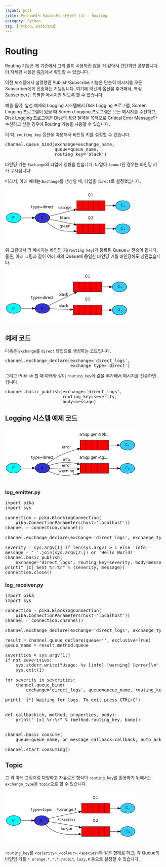 ```yaml
---
layout: post
title: Python에서 RabbitMq 사용하기 (3) - Routing
category: Python
tag: [Python, RabbitMQ]
---
```


# Routing

Routing 기능은 제 기준에서 그리 많이 사용되진 않을 거 같아서 간단히만 공부합니다.
더 자세한 내용은 [여기](https://www.rabbitmq.com/tutorials/tutorial-four-python.html)에서 확인할 수 있습니다.

이전 포스팅에서 설명했던 Publish/Subscribe 기능은 단순히 메시지를 모든 Subscriber에게 전송하는 기능입니다. 
여기에 약간의 옵션을 추가해서, 특정 Subscriber는 특별한 메시지만 받도록 할 수 있습니다.

예를 들어, 앞선 예제의 Logging 시스템에서 Disk Logging 프로그램, Screen Logging 프로그램이 있을 때
Screen Logging 프로그램은 모든 메시지를 수신하고, Disk Logging 프로그램은 Disk의 용량 절약을 목적으로
Critical Error Message만 수신하고 싶은 경우에 Routing 기능을 사용할 수 있습니다.

이 때, `routing_key` 옵션을 이용해서 바인딩 키를 설정할 수 있습니다.

<pre class="prettyprint">
channel.queue_bind(exchange=exchange_name,
                   queue=queue_name,
                   routing_key='black')
</pre>

바인딩 키는 `Exchange`의 타입에 영향을 받습니다. 타입이 `fanout`인 경우는 바인딩 키가 무시됩니다. 

따라서, 아래 예제는 `Exchange`를 생성할 때, 타입을 `direct`로 설정했습니다.

![image](/assets/python/005.png)

위 그림에서 각 메시지는 바인딩 키(`routing key`)가 등록된 Queueㄹ 전송이 됩니다.
물론, 아래 그림과 같이 여러 개의 Queue에 동일한 바인딩 키를 바인딩해도 상관없습니다.

![image](/assets/python/006.png)

## 예제 코드

다음은 `Exchange`를 `direct` 타입으로 생성하는 코드입니다.

<pre class="prettyprint">
channel.exchange_declare(exchange='direct_logs',
                         exchange_type='direct')                 
</pre>

그리고 Publish 할 때 아래와 같이 `routing_key`에 값을 추가해서 메시지를 전송하면 됩니다.

<pre class="prettyprint">
channel.basic_publish(exchange='direct_logs',
                      routing_key=severity,
                      body=message)
</pre>

## Logging 시스템 예제 코드

![image](/assets/python/007.png)

### log_emitter.py

<pre class="prettyprint">
import pika
import sys

connection = pika.BlockingConnection(
    pika.ConnectionParameters(host='localhost'))
channel = connection.channel()

channel.exchange_declare(exchange='direct_logs', exchange_type='direct')

severity = sys.argv[1] if len(sys.argv) > 1 else 'info'
message = ' '.join(sys.argv[2:]) or 'Hello World!'
channel.basic_publish(
    exchange='direct_logs', routing_key=severity, body=message)
print(" [x] Sent %r:%r" % (severity, message))
connection.close()
</pre>

### log_receiver.py

<pre class="prettyprint">
import pika
import sys

connection = pika.BlockingConnection(
    pika.ConnectionParameters(host='localhost'))
channel = connection.channel()

channel.exchange_declare(exchange='direct_logs', exchange_type='direct')

result = channel.queue_declare(queue='', exclusive=True)
queue_name = result.method.queue

severities = sys.argv[1:]
if not severities:
    sys.stderr.write("Usage: %s [info] [warning] [error]\n" % sys.argv[0])
    sys.exit(1)

for severity in severities:
    channel.queue_bind(
        exchange='direct_logs', queue=queue_name, routing_key=severity)

print(' [*] Waiting for logs. To exit press CTRL+C')


def callback(ch, method, properties, body):
    print(" [x] %r:%r" % (method.routing_key, body))


channel.basic_consume(
    queue=queue_name, on_message_callback=callback, auto_ack=True)

channel.start_consuming()
</pre>

## Topic

그 외 아래 그림처럼 다양하고 자유로운 형식의 `routing_key`를 활용하기 위해서는 `exchange_type`을 `topic`으로 할 수 있습니다.

![image](/assets/python/008.png)

`routing_key`를 `<celerity>.<colour>.<species>`와 같은 형태로 하고, 각 Queue의 바인딩 키를 
`*.orange.*`,  `*.*.rabbit`, `lazy.#` 등으로 설정할 수 있습니다.

